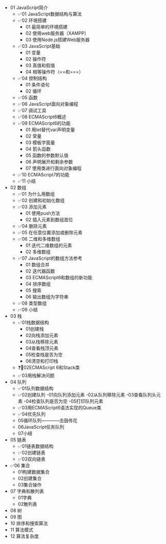 * 01 JavaScript简介
    - ✅01 JavaScript数据结构与算法
    - ✅02 环境搭建
        - 01 最简单的环境搭建
        - 02 使用web服务器（XAMPP）
        - 03 使用Node.js搭建Web服务器
    - ✅03 JavaScript基础
        - 01 变量
        - 02 操作符
        - 03 真值和假值
        - 04 相等操作符（=\=和===）
    - ✅04 控制结构
        - 01 条件语句
        - 02 循环
    - ✅05 函数
    - ✅06 JavaScript面向对象编程
    - ✅07 调试工具
    - ✅08 ECMAScript6概述
    - ✅09 ECMAScript6的功能
        - 01 用let替代var声明变量
        - 02 常量
        - 03 模板字面量
        - 04 箭头函数
        - 05 函数的参数默认值
        - 06 声明展开和剩余参数
        - 07 使用类进行面向对象编程
    - ✅10 ECMAScript7的功能
    - ✅11 小结
* 02 数组
    - ✅01 为什么用数组
    - ✅02 创建和初始化数组
    - ✅03 添加元素
        - 01 使用push方法
        - 02 插入元素到数组首位
    - ✅04 删除元素
    - ✅05 在任意位置添加或删除元素
    - ✅06 二维和多维数组
        - 01 迭代二维数组的元素
        - 02 多维数组
    - ✅07 JavaScript的数组方法参考
        - 01 数组合并
        - 02 迭代器函数
        - 03 ECMAScript6和数组的新功能
        - 04 排序数组
        - 05 搜索
        - 06 输出数组为字符串
    - ✅08 类型数组
    - ✅09 小结
* 03 栈
    - ✅01栈数据结构
        - 01创建栈
        - 02向栈添加元素
        - 03从栈移除元素
        - 04查看栈顶元素
        - 05检查栈是否为空
        - 06清空和打印栈
    - ❓🔶02ECMAScript 6和Stack类
    - ✅03用栈解决问题
* 04 队列
    - ✅01队列数据结构
    - ✅02创建队列
        -01向队列添加元素
        -02从队列移除元素
        -03查看队列头元素
        -04检查队列是否为空
        -05打印队列元素
    - ✅03用ECMAScript6语法实现的Queue类
    - ✅04优先队列
    - 05循环队列————击鼓传花
    - 06JavaScript任务队列
    - 07小结
* 05 链表
    - ✅01链表数据结构
    - ✅02创建链表
    - ✅03双向链表
* ✅06 集合
    - 01构建数据集合
    - 02创建集合
    - 03集合操作
* 07 字典和散列表
    - 01字典
    - 02散列表
* 08 树
* 09 图
* 10 排序和搜索算法
* 11 算法模式
* 12 算法复杂度
